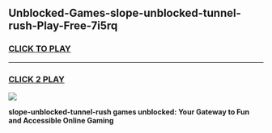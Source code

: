 
## Unblocked-Games-slope-unblocked-tunnel-rush-Play-Free-7i5rq
<h3>
<a href="https://premium76.site?title=slope-unblocked-tunnel-rush&ref=12A">CLICK TO PLAY</a></h3>
<hr>

<h3>
<a href="https://premium76.site?title=slope-unblocked-tunnel-rush&ref=12A">CLICK 2 PLAY</a>
  
</h3>

<a href="https://premium76.site?title=slope-unblocked-tunnel-rush&ref=12A"><img src="https://clearcache.store/games.png"></a>


**slope-unblocked-tunnel-rush games unblocked: Your Gateway to Fun and Accessible Online Gaming**
